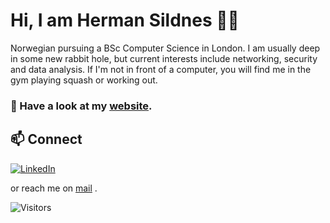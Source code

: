 
#  Hi, I am Herman Sildnes 👨‍💻

Norwegian pursuing a BSc Computer Science in London. I am usually deep in some new rabbit hole, but current interests include networking, security and data analysis. If I'm not in front of a computer, you will find me in the gym playing squash or working out.

### 🔭 Have a look at my [website](https://sildnes.com).

## 📫 Connect
[![LinkedIn](https://img.shields.io/badge/LinkedIn-0077B5?style=for-the-badge&logo=linkedin&logoColor=white)](https://www.linkedin.com/in/herman-sildnes-2581a7223/)


 or reach me on [mail](mailto:herman.sildnes@proton.me) .


![Visitors](https://api.visitorbadge.io/api/visitors?path=https%3A%2F%2Fgithub.com%2Fhermansildnes&label=VISITORS&labelColor=%23697689&countColor=%23555555)

